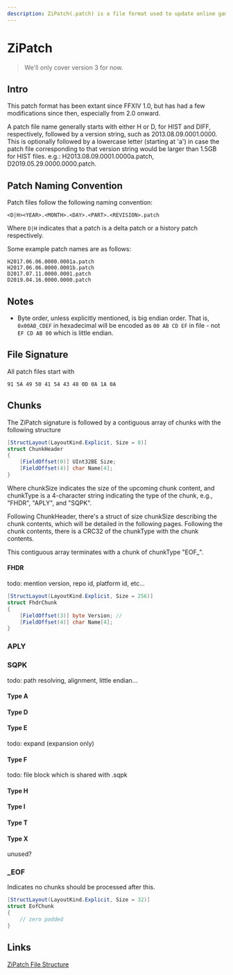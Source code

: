 ```yaml
---
description: ZiPatch(.patch) is a file format used to update online games made by SQEX.
---
```


# ZiPatch

> We'll only cover version 3 for now.

## Intro

This patch format has been extant since FFXIV 1.0, but has had a few modifications since then, especially from 2.0 onward.

A patch file name generally starts with either H or D, for HIST and DIFF, respectively, followed by a version string, such as 2013.08.09.0001.0000. This is optionally followed by a lowercase letter \(starting at 'a'\) in case the patch file corresponding to that version string would be larger than 1.5GB for HIST files. e.g.: H2013.08.09.0001.0000a.patch, D2019.05.29.0000.0000.patch.

## Patch Naming Convention

Patch files follow the following naming convention:

```text
<D|H><YEAR>.<MONTH>.<DAY>.<PART>.<REVISION>.patch
```

Where `D|H` indicates that a patch is a delta patch or a history patch respectively.

Some example patch names are as follows:

```text
H2017.06.06.0000.0001a.patch
H2017.06.06.0000.0001b.patch
D2017.07.11.0000.0001.patch
D2019.04.16.0000.0000.patch
```

## Notes

* Byte order, unless explicitly mentioned, is big endian order. That is, `0x00AB_CDEF`  in hexadecimal will be encoded as `00 AB CD EF`  in file - not `EF CD AB 00` which is little endian.

## File Signature

All patch files start with

```text
91 5A 49 50 41 54 43 48 0D 0A 1A 0A
```

## Chunks

The ZiPatch signature is followed by a contiguous array of chunks with the following structure

```csharp
[StructLayout(LayoutKind.Explicit, Size = 8)]
struct ChunkHeader
{
    [FieldOffset(0)] UInt32BE Size;
    [FieldOffset(4)] char Name[4];
}
```

Where chunkSize indicates the size of the upcoming chunk content, and chunkType is a 4-character string indicating the type of the chunk, e.g., "FHDR", "APLY", and "SQPK".

Following ChunkHeader, there's a struct of size chunkSize describing the chunk contents, which will be detailed in the following pages. Following the chunk contents, there is a CRC32 of the chunkType with the chunk contents. 

This contiguous array terminates with a chunk of chunkType "EOF\_".

#### FHDR

todo: mention version, repo id, platform id, etc...

```csharp
[StructLayout(LayoutKind.Explicit, Size = 256)]
struct FhdrChunk
{
    [FieldOffset(3)] byte Version; // 
    [FieldOffset(4)] char Name[4];
}
```

### APLY

### SQPK

todo: path resolving, alignment, little endian...

#### Type A

#### Type D

#### Type E

todo: expand \(expansion only\)

#### Type F

todo: file block which is shared with .sqpk

#### Type H

#### Type I

#### Type T

#### Type X

unused?

### \_EOF

Indicates no chunks should be processed after this.

```csharp
[StructLayout(LayoutKind.Explicit, Size = 32)]
struct EofChunk
{
    // zero padded
}
```

## Links

[ZiPatch File Structure](http://ffxivclassic.fragmenterworks.com/wiki/index.php/ZiPatch_File_Structure)

